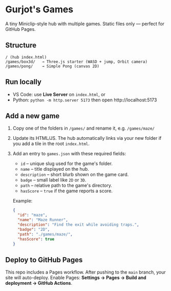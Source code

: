# Gurjot's Games

A tiny Miniclip-style hub with multiple games. Static files only — perfect for GitHub Pages.

## Structure
```
/ (hub index.html)
/games/box3d/   → Three.js starter (WASD + jump, Orbit camera)
/games/pong/    → Simple Pong (canvas 2D)
```

## Run locally
- VS Code: use **Live Server** on `index.html`, or
- Python: `python -m http.server 5173` then open http://localhost:5173

## Add a new game
1. Copy one of the folders in `/games/` and rename it, e.g. `/games/maze/`
2. Update its HTML/JS. The hub automatically links via your new folder if you add a tile in the root `index.html`.
3. Add an entry to `games.json` with these required fields:
   - `id` – unique slug used for the game's folder.
   - `name` – title displayed on the hub.
   - `description` – short blurb shown on the game card.
   - `badge` – small label like `2D` or `3D`.
   - `path` – relative path to the game's directory.
   - `hasScore` – `true` if the game reports a score.

   Example:

   ```json
   {
     "id": "maze",
     "name": "Maze Runner",
     "description": "Find the exit while avoiding traps.",
     "badge": "2D",
     "path": "./games/maze/",
     "hasScore": true
   }
   ```

## Deploy to GitHub Pages
This repo includes a Pages workflow. After pushing to the `main` branch, your site will auto-deploy.
Enable Pages: **Settings → Pages → Build and deployment → GitHub Actions**.
